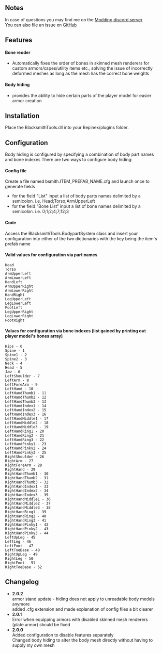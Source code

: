 ## Notes
In case of questions you may find me on the [Modding discord server](https://discord.gg/MXqWrn532w)  
You can also file an issue on [GitHub](https://github.com/GoldenJude/BlacksmithTools/issues)  

## Features

#### Bone reoder
- Automatically fixes the order of bones in skinned mesh renderers for custom armors/capes/utility items etc., solving the issue of incorrectly deformed meshes as long as the mesh has the correct bone weights

#### Body hiding
- provides the ability to hide certain parts of the player model for easier armor creation

## Installation
Place the BlacksmithTools.dll into your Bepinex/plugins folder.

## Configuration

Body hiding is configured by specifying a combination of body part names and bone indexes
There are two ways to configure body hiding:
  
#### Config file
Create a file named bsmith.ITEM_PREFAB_NAME.cfg and launch once to generate fields  
- for the field "List" input a list of body parts names delimited by a semicolon. i.e. Head;Torso;ArmUpperLeft  
- for the field "Bone List" input a list of bone names delimited by a semicolon. i.e. 0;1;2;4;7;12;3  

#### Code
Access the BlacksmithTools.BodypartSystem class and insert your configuration into either of the two dictionaries with the key being the item's prefab name

#### Valid values for configuration via part names
    
    Head
    Torso
    ArmUpperLeft
    ArmLowerLeft
    HandLeft
    ArmUpperRight
    ArmLowerRight
    HandRight
    LegUpperLeft
    LegLowerLeft
    FootLeft
    LegUpperRight
    LegLowerRight
    FootRight

#### Values for configuration via bone indexes (list gained by printing out player model's bones array)

    Hips - 0
    Spine - 1
    Spine1 - 2
    Spine2 - 3
    Neck - 4
    Head - 5
    Jaw - 6
    LeftShoulder - 7
    LeftArm - 8
    LeftForeArm - 9
    LeftHand - 10
    LeftHandThumb1 - 11
    LeftHandThumb2 - 12
    LeftHandThumb3 - 13
    LeftHandIndex1 - 14
    LeftHandIndex2 - 15
    LeftHandIndex3 - 16
    LeftHandMiddle1 - 17
    LeftHandMiddle2 - 18
    LeftHandMiddle3 - 19
    LeftHandRing1 - 20
    LeftHandRing2 - 21
    LeftHandRing3 - 22
    LeftHandPinky1 - 23
    LeftHandPinky2 - 24
    LeftHandPinky3 - 25
    RightShoulder - 26
    RightArm - 27
    RightForeArm - 28
    RightHand - 29
    RightHandThumb1 - 30
    RightHandThumb2 - 31
    RightHandThumb3 - 32
    RightHandIndex1 - 33
    RightHandIndex2 - 34
    RightHandIndex3 - 35
    RightHandMiddle1 - 36
    RightHandMiddle2 - 37
    RightHandMiddle3 - 38
    RightHandRing1 - 39
    RightHandRing2 - 40
    RightHandRing3 - 41
    RightHandPinky1 - 42
    RightHandPinky2 - 43
    RightHandPinky3 - 44
    LeftUpLeg - 45
    LeftLeg - 46
    LeftFoot - 47
    LeftToeBase - 48
    RightUpLeg - 49
    RightLeg - 50
    RightFoot - 51
    RightToeBase - 52

## Changelog  
- **2.0.2**  
armor stand update - hiding does not apply to unreadable body models anymore  
added .cfg extension and made explanation of config files a bit clearer  
- **2.0.1**  
Error when equipping armors with disabled skinned mesh renderers (plate armor) should be fixed   
- **2.0.0**  
Added configuration to disable features separately  
Changed body hiding to alter the body mesh directly without having to supply my own mesh
